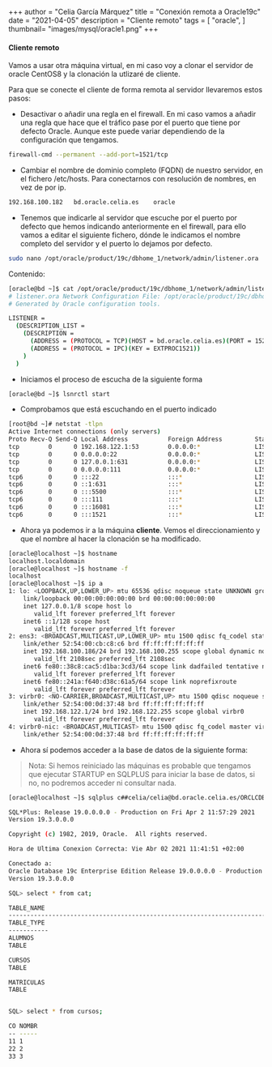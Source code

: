 +++
author = "Celia García Márquez"
title = "Conexión remota a Oracle19c"
date = "2021-04-05"
description = "Cliente remoto"
tags = [
    "oracle",
]
thumbnail= "images/mysql/oracle1.png"
+++


#### Cliente remoto 

Vamos a usar otra máquina virtual, en mi caso voy a clonar el servidor de oracle CentOS8 y la clonación la utlizaré de cliente.

Para que se conecte el cliente de forma remota al servidor llevaremos estos pasos:

* Desactivar o añadir una regla en el firewall. En mi caso vamos a añadir una regla que hace que el tráfico pase por el puerto que tiene por defecto Oracle. Aunque este puede variar dependiendo de la configuración que tengamos.

```sh
firewall-cmd --permanent --add-port=1521/tcp
```

* Cambiar el nombre de dominio completo (FQDN) de nuestro servidor, en el fichero /etc/hosts. Para conectarnos con resolución de nombres, en vez de por ip.

```sh
192.168.100.182   bd.oracle.celia.es    oracle
```

* Tenemos que indicarle al servidor que escuche por el puerto por defecto que hemos indicando anteriormente en el firewall, para ello vamos a editar el siguiente fichero, dónde le indicamos el nombre completo del servidor y el puerto lo dejamos por defecto.

```sh
sudo nano /opt/oracle/product/19c/dbhome_1/network/admin/listener.ora
```

Contenido:

```sh
[oracle@bd ~]$ cat /opt/oracle/product/19c/dbhome_1/network/admin/listener.ora
# listener.ora Network Configuration File: /opt/oracle/product/19c/dbhome_1/network/admin/listener.ora
# Generated by Oracle configuration tools.

LISTENER =
  (DESCRIPTION_LIST =
    (DESCRIPTION =
      (ADDRESS = (PROTOCOL = TCP)(HOST = bd.oracle.celia.es)(PORT = 1521))
      (ADDRESS = (PROTOCOL = IPC)(KEY = EXTPROC1521))
    )
  )
```

* Iniciamos el proceso de escucha de la siguiente forma

```sh
[oracle@bd ~]$ lsnrctl start

```

* Comprobamos que está escuchando en el puerto indicado 

```sh
[root@bd ~]# netstat -tlpn
Active Internet connections (only servers)
Proto Recv-Q Send-Q Local Address           Foreign Address         State       PID/Program name    
tcp        0      0 192.168.122.1:53        0.0.0.0:*               LISTEN      1723/dnsmasq        
tcp        0      0 0.0.0.0:22              0.0.0.0:*               LISTEN      1008/sshd           
tcp        0      0 127.0.0.1:631           0.0.0.0:*               LISTEN      1012/cupsd          
tcp        0      0 0.0.0.0:111             0.0.0.0:*               LISTEN      1/systemd           
tcp6       0      0 :::22                   :::*                    LISTEN      1008/sshd           
tcp6       0      0 ::1:631                 :::*                    LISTEN      1012/cupsd          
tcp6       0      0 :::5500                 :::*                    LISTEN      2907/tnslsnr        
tcp6       0      0 :::111                  :::*                    LISTEN      1/systemd           
tcp6       0      0 :::16081                :::*                    LISTEN      3009/ora_d000_ORCLC 
tcp6       0      0 :::1521                 :::*                    LISTEN      2907/tnslsnr   
```

* Ahora ya podemos ir a la máquina **cliente**. Vemos el direccionamiento y que el nombre al hacer la clonación se ha modificado.

```sh
[oracle@localhost ~]$ hostname
localhost.localdomain
[oracle@localhost ~]$ hostname -f
localhost
[oracle@localhost ~]$ ip a
1: lo: <LOOPBACK,UP,LOWER_UP> mtu 65536 qdisc noqueue state UNKNOWN group default qlen 1000
    link/loopback 00:00:00:00:00:00 brd 00:00:00:00:00:00
    inet 127.0.0.1/8 scope host lo
       valid_lft forever preferred_lft forever
    inet6 ::1/128 scope host 
       valid_lft forever preferred_lft forever
2: ens3: <BROADCAST,MULTICAST,UP,LOWER_UP> mtu 1500 qdisc fq_codel state UP group default qlen 1000
    link/ether 52:54:00:cb:c8:c6 brd ff:ff:ff:ff:ff:ff
    inet 192.168.100.186/24 brd 192.168.100.255 scope global dynamic noprefixroute ens3
       valid_lft 2108sec preferred_lft 2108sec
    inet6 fe80::38c8:cac5:d1ba:3cd3/64 scope link dadfailed tentative noprefixroute 
       valid_lft forever preferred_lft forever
    inet6 fe80::241a:f640:d38c:61a5/64 scope link noprefixroute 
       valid_lft forever preferred_lft forever
3: virbr0: <NO-CARRIER,BROADCAST,MULTICAST,UP> mtu 1500 qdisc noqueue state DOWN group default qlen 1000
    link/ether 52:54:00:0d:37:48 brd ff:ff:ff:ff:ff:ff
    inet 192.168.122.1/24 brd 192.168.122.255 scope global virbr0
       valid_lft forever preferred_lft forever
4: virbr0-nic: <BROADCAST,MULTICAST> mtu 1500 qdisc fq_codel master virbr0 state DOWN group default qlen 1000
    link/ether 52:54:00:0d:37:48 brd ff:ff:ff:ff:ff:ff

```
* Ahora sí podemos acceder a la base de datos de la siguiente forma:

> Nota: Si hemos reiniciado las máquinas es probable que tengamos que ejecutar STARTUP en SQLPLUS para iniciar la base de datos, si no, no podremos acceder ni consultar nada.

```sh
[oracle@localhost ~]$ sqlplus c##celia/celia@bd.oracle.celia.es/ORCLCDB

SQL*Plus: Release 19.0.0.0.0 - Production on Fri Apr 2 11:57:29 2021
Version 19.3.0.0.0

Copyright (c) 1982, 2019, Oracle.  All rights reserved.

Hora de Ultima Conexion Correcta: Vie Abr 02 2021 11:41:51 +02:00

Conectado a:
Oracle Database 19c Enterprise Edition Release 19.0.0.0.0 - Production
Version 19.3.0.0.0

SQL> select * from cat;

TABLE_NAME
--------------------------------------------------------------------------------
TABLE_TYPE
-----------
ALUMNOS
TABLE

CURSOS
TABLE

MATRICULAS
TABLE


SQL> select * from cursos;

CO NOMBR
-- -----
11 1
22 2
33 3



```